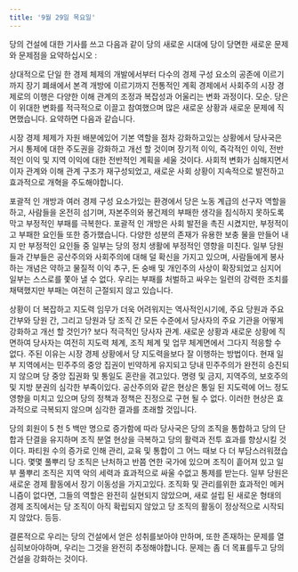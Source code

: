 ```yaml
---
title: '9월 29일 목요일'
---
```

당의 건설에 대한 기사를 쓰고 다음과 같이 당의 새로운 시대에 당이 당면한 새로운 문제와 문제점을 요약하십시오 :

상대적으로 단일 한 경제 체제의 개발에서부터 다수의 경제 구성 요소의 공존에 이르기까지 장기 폐쇄에서 본격 개방에 이르기까지 전통적인 계획 경제에서 사회주의 시장 경제로의 이행은 다양한 이해 관계의 조정과 복잡성과 어울리는 변화 과정이다. 모순. 당은이 위대한 변화를 적극적으로 이끌고 참여했으며 많은 새로운 상황과 새로운 문제에 직면했습니다. 요약하면 다음과 같습니다.

시장 경제 체제가 자원 배분에있어 기본 역할을 점차 강화하고있는 상황에서 당사국은 거시 통제에 대한 주도권을 강화하고 개선 할 것이며 장기적 이익, 즉각적인 이익, 전반적인 이익 및 지역 이익에 대한 전반적인 계획을 세울 것이다. 사회적 변화가 심해지면서이자 관계와 이해 관계 구조가 재구성되었고, 새로운 사회 상황이 지속적으로 발전하고 효과적으로 개혁을 주도해야합니다.

포괄적 인 개방과 여러 경제 구성 요소가있는 환경에서 당은 노동 계급의 선구자 역할을하고, 사람들을 온전히 섬기며, 자본주의와 봉건제의 부패한 생각을 침식하지 못하도록 막고 부정적인 부패를 극복한다. 포괄적 인 개방은 사회 발전을 촉진 시켰지만, 부정적이고 부패한 요인들 또한 증가했습니다. 다양한 성분의 존재가 유용한 보충 물을 만들어 내지 만 부정적인 요인들 중 일부는 당의 정치 생활에 부정적인 영향을 미친다. 일부 당원들과 간부들은 공산주의와 사회주의에 대해 덜 확신을 가지고 있으며, 사람들에게 봉사하는 개념은 약하고 물질적 이익 추구, 돈 숭배 및 개인주의 사상이 확장되었고 심지어 일부는 스스로를 쫓아 낼 수 없다. 우리는 부패를 처벌하고 싸우는 일련의 강력한 조치를 채택했지만 부패는 여전히 근절되지 않고 있습니다.

상황이 더 복잡하고 지도력 임무가 더욱 어려워지는 역사적인시기에, 주요 당원과 주요 간부와 당원 간, 그리고 당원과 당 조직 간 모든 수준에서 당사자의 주요 기관을 어떻게 강화하고 개선 할 것인가? 보다 적극적인 당사자 관계. 새로운 상황과 새로운 상황에 직면하여 당사자는 여전히 지도력 체계, 조직 체계 및 업무 체계면에서 그다지 적응할 수 없다. 주된 이유는 시장 경제 상황에서 당 지도력을보다 잘 이행하는 방법이다. 현재 일부 지역에서는 민주주의 중앙 집권이 빈약하게 유지되고 당내 민주주의가 완전히 승진되지 않으며 당 중앙 집권화 및 통일도 혼란을 겪고있다. 명령 및 금지, 지역주의, 보호주의 및 지방 분권의 심각한 부족이있다. 공산주의와 같은 현상은 통일 된 지도력에 어느 정도 영향을 미치고 있으며 당의 정책과 정책은 진정으로 구현 될 수 없다. 이러한 현상은 효과적으로 극복되지 않으며 심각한 결과를 초래할 것입니다.

당의 회원이 5 천 5 백만 명으로 증가함에 따라 당사국은 당의 조직을 통합하고 당의 단합과 단결을 유지하며 조직 분열 현상을 극복하고 당의 활력과 전투 효과를 향상시킬 것이다. 파티원 수의 증가로 인해 관리, 교육 및 통합이 그 어느 때보 다 더 부담스러워졌습니다. 몇몇 풀뿌리 당 조직은 난처하고 반쯤 연한 국가에 있으며 조직이 흩어져 있고 일부 풀뿌리 조직은 지역 악의 세력과 효과적으로 싸울 수없고 통제를 받는다. 일부 당원은 새로운 경제 활동에서 장기 이동성을 가지고있다. 조직화 및 관리를위한 효과적인 메커니즘이 없다면, 그들의 역할은 완전히 실현되지 않았으며, 새로 설립 된 새로운 형태의 경제 조직에서는 당 조직이 아직 확립되지 않았고 당 조직의 활동이 정상적으로 시작되지 않았다. 등등.

결론적으로 우리는 당의 건설에서 얻은 성취를보아야 만하며, 또한 존재하는 문제를 열심히보아야하며, 우리는 그것을 완전히 추정해야합니다. 문제는 좀 더 목표를두고 당의 건설을 강화하는 것이다.

